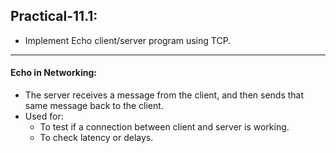 ## Practical-11.1:

- Implement Echo client/server program using TCP.
---

#### **Echo in Networking:**

- The server receives a message from the client, and then sends that same message back to the client.
- Used for:
    - To test if a connection between client and server is working.
    - To check latency or delays.